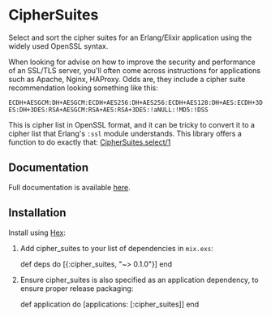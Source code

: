 # CipherSuites

Select and sort the cipher suites for an Erlang/Elixir application using
the widely used OpenSSL syntax.

When looking for advise on how to improve the security and performance of an
SSL/TLS server, you'll often come across instructions for applications such as
Apache, Nginx, HAProxy. Odds are, they include a cipher suite recommendation
looking something like this:

`ECDH+AESGCM:DH+AESGCM:ECDH+AES256:DH+AES256:ECDH+AES128:DH+AES:ECDH+3DES:DH+3DES:RSA+AESGCM:RSA+AES:RSA+3DES:!aNULL:!MD5:!DSS`

This is cipher list in OpenSSL format, and it can be tricky to convert it to
a cipher list that Erlang's `:ssl` module understands. This library offers
a function to do exactly that:
[CipherSuites.select/1](https://hexdocs.pm/cipher_suites/CipherSuites.html#select/1)

## Documentation

Full documentation is available [here](http://hexdocs.pm/cipher_suites/).

## Installation

Install using [Hex](https://hex.pm/):

  1. Add cipher_suites to your list of dependencies in `mix.exs`:

        def deps do
          [{:cipher_suites, "~> 0.1.0"}]
        end

  2. Ensure cipher_suites is also specified as an application dependency, to
     ensure proper release packaging:

        def application do
          [applications: [:cipher_suites]]
        end
